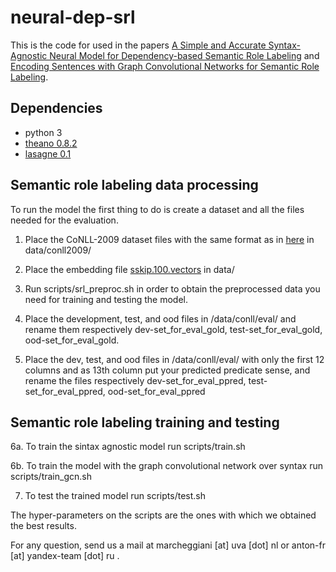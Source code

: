 # neural-dep-srl
This is the code for used in the papers [A Simple and Accurate Syntax-Agnostic Neural Model for Dependency-based Semantic Role Labeling](https://arxiv.org/abs/1701.02593) and [Encoding Sentences with Graph Convolutional Networks for Semantic Role Labeling](https://arxiv.org/abs/1703.04826).

Dependencies
-----------
- python 3
- [theano 0.8.2](http://deeplearning.net/software/theano/)
- [lasagne 0.1](http://lasagne.readthedocs.io/)

Semantic role labeling data processing
--------------
To run the model the first thing to do is create a dataset and all the files needed for the evaluation.

1) Place the CoNLL-2009 dataset files with the same format as in [here](https://ufal.mff.cuni.cz/conll2009-st/task-description.html) in data/conll2009/

2) Place the embedding file [sskip.100.vectors](https://drive.google.com/file/d/0B8nESzOdPhLsdWF2S1Ayb1RkTXc/view?usp=sharing) in data/

3) Run scripts/srl_preproc.sh in order to obtain the preprocessed data you need for training and testing the model.

4) Place the development, test, and ood files in /data/conll/eval/ and rename them respectively dev-set_for_eval_gold, test-set_for_eval_gold, ood-set_for_eval_gold.

5) Place the dev, test, and ood files in /data/conll/eval/ with only the first 12 columns and as 13th column put your predicted predicate sense, and rename the files respectively dev-set_for_eval_ppred, test-set_for_eval_ppred, ood-set_for_eval_ppred

Semantic role labeling training and testing
--------------
6a. To train the sintax agnostic model run scripts/train.sh

6b. To train the model with the graph convolutional network over syntax run scripts/train_gcn.sh

7) To test the trained model run scripts/test.sh

The hyper-parameters on the scripts are the ones with which we obtained the best results.

For any question, send us a mail at marcheggiani [at] uva [dot] nl or anton-fr [at] yandex-team [dot] ru .






















